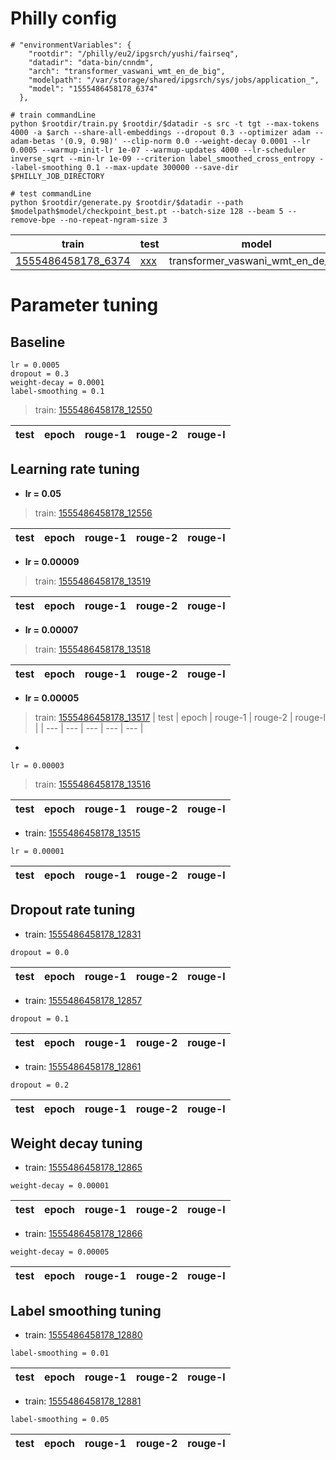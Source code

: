 # Philly config

```
# "environmentVariables": {
    "rootdir": "/philly/eu2/ipgsrch/yushi/fairseq",
    "datadir": "data-bin/cnndm",
    "arch": "transformer_vaswani_wmt_en_de_big",
    "modelpath": "/var/storage/shared/ipgsrch/sys/jobs/application_",
    "model": "1555486458178_6374"
  },

# train commandLine
python $rootdir/train.py $rootdir/$datadir -s src -t tgt --max-tokens 4000 -a $arch --share-all-embeddings --dropout 0.3 --optimizer adam --adam-betas '(0.9, 0.98)' --clip-norm 0.0 --weight-decay 0.0001 --lr 0.0005 --warmup-init-lr 1e-07 --warmup-updates 4000 --lr-scheduler inverse_sqrt --min-lr 1e-09 --criterion label_smoothed_cross_entropy --label-smoothing 0.1 --max-update 300000 --save-dir $PHILLY_JOB_DIRECTORY

# test commandLine
python $rootdir/generate.py $rootdir/$datadir --path $modelpath$model/checkpoint_best.pt --batch-size 128 --beam 5 --remove-bpe --no-repeat-ngram-size 3
```
| train | test | model | result |
| --- | --- | --- | --- |
| [1555486458178_6374](https://philly/#/job/eu2/ipgsrch/1555486458178_6374) | [xxx](https://philly/#/job/eu2/ipgsrch/xxx) | transformer_vaswani_wmt_en_de_big | xxx |


# Parameter tuning


## Baseline

```
lr = 0.0005
dropout = 0.3
weight-decay = 0.0001
label-smoothing = 0.1
```
> train: [1555486458178_12550](https://philly/#/job/eu2/ipgsrch/1555486458178_12550)

| test | epoch | rouge-1 | rouge-2 | rouge-l | 
| --- | --- | --- | --- | --- |


## Learning rate tuning

* **lr = 0.05**
> train: [1555486458178_12556](https://philly/#/job/eu2/ipgsrch/1555486458178_12556)

| test | epoch | rouge-1 | rouge-2 | rouge-l | 
| --- | --- | --- | --- | --- |

* **lr = 0.00009**
> train: [1555486458178_13519](https://philly/#/job/eu2/ipgsrch/1555486458178_13519)

| test | epoch | rouge-1 | rouge-2 | rouge-l | 
| --- | --- | --- | --- | --- |

* **lr = 0.00007**
> train: [1555486458178_13518](https://philly/#/job/eu2/ipgsrch/1555486458178_13518)

| test | epoch | rouge-1 | rouge-2 | rouge-l | 
| --- | --- | --- | --- | --- |

* **lr = 0.00005**
> train: [1555486458178_13517](https://philly/#/job/eu2/ipgsrch/1555486458178_13517)
| test | epoch | rouge-1 | rouge-2 | rouge-l | 
| --- | --- | --- | --- | --- |

*
```
lr = 0.00003
```
> train: [1555486458178_13516](https://philly/#/job/eu2/ipgsrch/1555486458178_13516)

| test | epoch | rouge-1 | rouge-2 | rouge-l | 
| --- | --- | --- | --- | --- |

* train: [1555486458178_13515](https://philly/#/job/eu2/ipgsrch/1555486458178_13515)
```
lr = 0.00001
```
| test | epoch | rouge-1 | rouge-2 | rouge-l | 
| --- | --- | --- | --- | --- |


## Dropout rate tuning

* train: [1555486458178_12831](https://philly/#/job/eu2/ipgsrch/1555486458178_12831)
```
dropout = 0.0
```
| test | epoch | rouge-1 | rouge-2 | rouge-l | 
| --- | --- | --- | --- | --- |

* train: [1555486458178_12857](https://philly/#/job/eu2/ipgsrch/1555486458178_12857)
```
dropout = 0.1
```
| test | epoch | rouge-1 | rouge-2 | rouge-l | 
| --- | --- | --- | --- | --- |

* train: [1555486458178_12861](https://philly/#/job/eu2/ipgsrch/1555486458178_12861)
```
dropout = 0.2
```
| test | epoch | rouge-1 | rouge-2 | rouge-l | 
| --- | --- | --- | --- | --- |


## Weight decay tuning

* train: [1555486458178_12865](https://philly/#/job/eu2/ipgsrch/1555486458178_12865)
```
weight-decay = 0.00001
```
| test | epoch | rouge-1 | rouge-2 | rouge-l | 
| --- | --- | --- | --- | --- |

* train: [1555486458178_12866](https://philly/#/job/eu2/ipgsrch/1555486458178_12866)
```
weight-decay = 0.00005
```
| test | epoch | rouge-1 | rouge-2 | rouge-l | 
| --- | --- | --- | --- | --- |


## Label smoothing tuning

* train: [1555486458178_12880](https://philly/#/job/eu2/ipgsrch/1555486458178_12880)
```
label-smoothing = 0.01
```
| test | epoch | rouge-1 | rouge-2 | rouge-l | 
| --- | --- | --- | --- | --- |

* train: [1555486458178_12881](https://philly/#/job/eu2/ipgsrch/1555486458178_12881)
```
label-smoothing = 0.05
```
| test | epoch | rouge-1 | rouge-2 | rouge-l | 
| --- | --- | --- | --- | --- |



